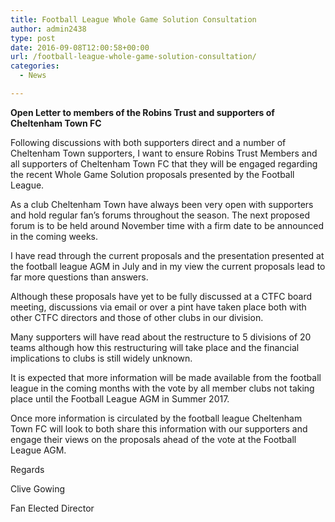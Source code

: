 ```yaml
---
title: Football League Whole Game Solution Consultation
author: admin2438
type: post
date: 2016-09-08T12:00:58+00:00
url: /football-league-whole-game-solution-consultation/
categories:
  - News

---
```

**Open Letter to members of the Robins Trust and supporters of Cheltenham Town FC**

Following discussions with both supporters direct and a number of Cheltenham Town supporters, I want to ensure Robins Trust Members and all supporters of Cheltenham Town FC that they will be engaged regarding the recent Whole Game Solution proposals presented by the Football League.

<!--more-->

As a club Cheltenham Town have always been very open with supporters and hold regular fan&#8217;s forums throughout the season. The next proposed forum is to be held around November time with a firm date to be announced in the coming weeks.

I have read through the current proposals and the presentation presented at the football league AGM in July and in my view the current proposals lead to far more questions than answers.

Although these proposals have yet to be fully discussed at a CTFC board meeting, discussions via email or over a pint have taken place both with other CTFC directors and those of other clubs in our division.

Many supporters will have read about the restructure to 5 divisions of 20 teams although how this restructuring will take place and the financial implications to clubs is still widely unknown.

It is expected that more information will be made available from the football league in the coming months with the vote by all member clubs not taking place until the Football League AGM in Summer 2017.

Once more information is circulated by the football league Cheltenham Town FC will look to both share this information with our supporters and engage their views on the proposals ahead of the vote at the Football League AGM.

Regards

Clive Gowing

Fan Elected Director